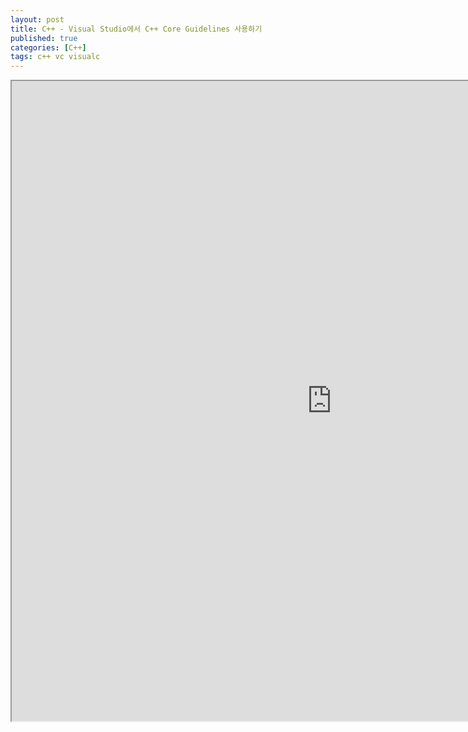 ```yaml
---
layout: post
title: C++ - Visual Studio에서 C++ Core Guidelines 사용하기
published: true
categories: [C++]
tags: c++ vc visualc
---
```

<iframe width="1024" height="1024" src="https://docs.google.com/document/d/e/2PACX-1vTct7K6M1gKN3i8sNE1mCOFsPi43AXyEE0kp3rV9ZzTIb0GruO0y4jf8jRj9PHYLOJCoEdBkfBIPZ4t/pub?embedded=true"></iframe>   
  